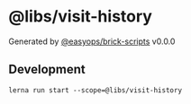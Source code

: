 # @libs/visit-history

Generated by [@easyops/brick-scripts] v0.0.0

## Development

`lerna run start --scope=@libs/visit-history`

[@easyops/brick-scripts]: https://git.easyops.local/anyclouds/brick-next/tree/master/packages/brick-scripts
